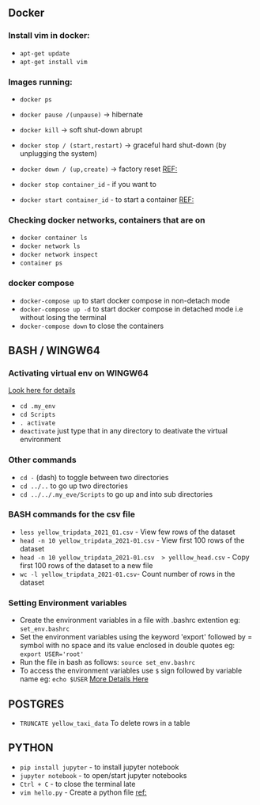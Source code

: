 ## Docker

### Install vim in docker:

* `apt-get update`
* `apt-get install vim`

### Images running:
* `docker ps`
* `docker pause /(unpause)` -> hibernate
* `docker kill` -> soft shut-down abrupt
* `docker stop / (start,restart)` -> graceful hard shut-down (by unplugging the system)
* `docker down / (up,create)` -> factory reset
[REF:](https://stackoverflow.com/questions/63740108/what-is-the-difference-between-docker-compose-commands-down-kill-and-sto)

* `docker stop container_id`  - if you want to 
* `docker start container_id` - to start a container
[REF:](https://app.slack.com/client/T01ATQK62F8/C01FABYF2RG/thread/C01FABYF2RG-1673626584.350539)

### Checking docker networks, containers that are on
* `docker container ls`
* `docker network ls`
* `docker network inspect`
* `container ps`

### docker compose
* `docker-compose up` to start docker compose in non-detach mode
* `docker-compose up -d` to start docker  compose in detached mode i.e without losing the terminal
* `docker-compose down` to close the containers 


## BASH / WINGW64
### Activating virtual env on WINGW64 
[Look here for details](https://medium.com/@presh_onyee/activating-virtualenv-on-windows-using-git-bash-python-3-7-1-6b4b21640368)
* `cd .my_env`
* `cd Scripts`
* `. activate`
* `deactivate` just type that in any directory to deativate the virtual environment

### Other commands
* `cd -` (dash) to toggle between two directories
* `cd ../..` to go up two directories
* `cd ../../.my_eve/Scripts` to go up and into sub directories

### BASH commands for the csv file

* `less yellow_tripdata_2021_01.csv` - View few rows of the dataset
* `head -n 10 yellow_tripdata_2021-01.csv` - View first 100 rows of the dataset 
* `head -n 10 yellow_tripdata_2021-01.csv  > yelllow_head.csv` - Copy first 100 rows of the dataset to a new file
* `wc -l yellow_tripdata_2021-01.csv`- Count number of rows in the dataset


### Setting Environment variables
* Create the environment variables in a file with .bashrc extention eg: `set_env.bashrc`
* Set the environment variables using the keyword 'export' followed by = symbol with no space and its value enclosed in double quotes eg: `export USER='root'`
* Run the file in bash as follows: `source set_env.bashrc`
* To access the environment variables use `$` sign followed by variable name eg: `echo $USER`
[More Details Here](https://drstearns.github.io/tutorials/env/)

## POSTGRES
* `TRUNCATE yellow_taxi_data` To delete rows in a table

## PYTHON
* `pip install jupyter` - to install jupyter notebook
* `jupyter notebook` - to open/start jupyter notebooks
* `Ctrl + C` - to close the terminal late
* `vim hello.py` - Create a python file [ref:](https://www.jcchouinard.com/create-python-script-from-terminal/) 